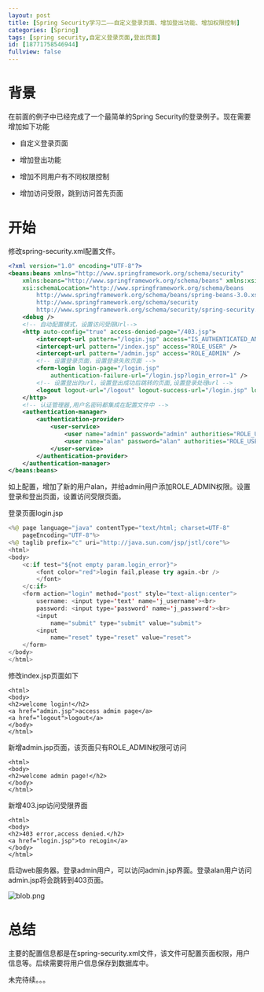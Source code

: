 ```yaml
---
layout: post
title: [Spring Security学习二——自定义登录页面、增加登出功能、增加权限控制]
categories: [Spring]
tags: [spring security,自定义登录页面,登出页面]
id: [18771758546944]
fullview: false
---
```


# 背景

在前面的例子中已经完成了一个最简单的Spring Security的登录例子。现在需要增加如下功能

* 自定义登录页面

* 增加登出功能

* 增加不同用户有不同权限控制

* 增加访问受限，跳到访问首先页面



# 开始

修改spring-security.xml配置文件。

```xml
<?xml version="1.0" encoding="UTF-8"?>
<beans:beans xmlns="http://www.springframework.org/schema/security"
	xmlns:beans="http://www.springframework.org/schema/beans" xmlns:xsi="http://www.w3.org/2001/XMLSchema-instance"
	xsi:schemaLocation="http://www.springframework.org/schema/beans 
        http://www.springframework.org/schema/beans/spring-beans-3.0.xsd
        http://www.springframework.org/schema/security
        http://www.springframework.org/schema/security/spring-security.xsd">
	<debug />
	<!-- 自动配置模式，设置访问受限Url-->
	<http auto-config="true" access-denied-page="/403.jsp">
		<intercept-url pattern="/login.jsp" access="IS_AUTHENTICATED_ANONYMOUSLY" />
		<intercept-url pattern="/index.jsp" access="ROLE_USER" />
		<intercept-url pattern="/admin.jsp" access="ROLE_ADMIN" />
		<!-- 设置登录页面，设置登录失败页面 -->
		<form-login login-page="/login.jsp"
			authentication-failure-url="/login.jsp?login_error=1" />
		<!-- 设置登出的url，设置登出成功后跳转的页面,设置登录处理url -->
		<logout logout-url="/logout" logout-success-url="/login.jsp" login-processing-url="/login" />
	</http>
	<!-- 认证管理器,用户名密码都集成在配置文件中 -->
	<authentication-manager>
		<authentication-provider>
			<user-service>
				<user name="admin" password="admin" authorities="ROLE_USER,ROLE_ADMIN" />
				<user name="alan" password="alan" authorities="ROLE_USER" />
			</user-service>
		</authentication-provider>
	</authentication-manager>
</beans:beans>
```

如上配置，增加了新的用户alan，并给admin用户添加ROLE_ADMIN权限。设置登录和登出页面，设置访问受限页面。

登录页面login.jsp

```java
<%@ page language="java" contentType="text/html; charset=UTF-8"
	pageEncoding="UTF-8"%>
<%@ taglib prefix="c" uri="http://java.sun.com/jsp/jstl/core"%>
<html>
<body>
	<c:if test="${not empty param.login_error}">
		<font color="red">login fail,please try again.<br />
		</font>
	</c:if>
	<form action="login" method="post" style="text-align:center">
		username: <input type='text' name='j_username'><br>
		password: <input type='password' name='j_password'><br> 
		<input
			name="submit" type="submit" value="submit"> 
		<input
			name="reset" type="reset" value="reset">
	</form>
</body>
</html>
```

修改index.jsp页面如下

```
<html>
<body>
<h2>welcome login!</h2>
<a href="admin.jsp">access admin page</a>
<a href="logout">logout</a>
</body>
</html>
```

新增admin.jsp页面，该页面只有ROLE_ADMIN权限可访问

```
<html>
<body>
<h2>welcome admin page!</h2>
</body>
</html>
```

新增403.jsp访问受限界面

```
<html>
<body>
<h2>403 error,access denied.</h2>
<a href="login.jsp">to reLogin</a>
</body>
</html>
```

启动web服务器。登录admin用户，可以访问admin.jsp界面。登录alan用户访问admin.jsp将会跳转到403页面。


![blob.png](/ueditor/php/upload/image/20160601/1464796510509145.png "1464796510509145.png")

# 总结


主要的配置信息都是在spring-security.xml文件，该文件可配置页面权限，用户信息等。后续需要将用户信息保存到数据库中。


未完待续。。。

